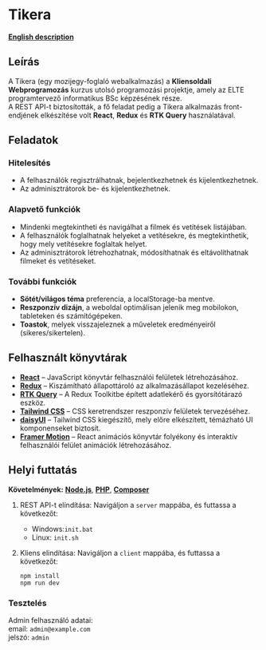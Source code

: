 # Tikera

[**English description**](./README.md)

## Leírás

A Tikera (egy mozijegy-foglaló webalkalmazás) a **Kliensoldali Webprogramozás** kurzus utolsó programozási projektje, amely az ELTE programtervező informatikus BSc képzésének része.
<br>A REST API-t biztosították, a fő feladat pedig a Tikera alkalmazás front-endjének elkészítése volt **React**, **Redux** és **RTK Query** használatával.

## Feladatok

### Hitelesítés

- A felhasználók regisztrálhatnak, bejelentkezhetnek és kijelentkezhetnek.
- Az adminisztrátorok be- és kijelentkezhetnek.

### Alapvető funkciók

- Mindenki megtekintheti és navigálhat a filmek és vetítések listájában.
- A felhasználók foglalhatnak helyeket a vetítésekre, és megtekinthetik, hogy mely vetítésekre foglaltak helyet.
- Az adminisztrátorok létrehozhatnak, módosíthatnak és eltávolíthatnak filmeket és vetítéseket.

### További funkciók

- **Sötét/világos téma** preferencia, a localStorage-ba mentve.
- **Reszponzív dizájn**, a weboldal optimálisan jelenik meg mobilokon, tableteken és számítógépeken.
- **Toastok**, melyek visszajeleznek a műveletek eredményeiről (sikeres/sikertelen).

## Felhasznált könyvtárak

- [**React**](https://react.dev/) – JavaScript könyvtár felhasználói felületek létrehozásához.
- [**Redux**](https://redux.js.org/) – Kiszámítható állapottároló az alkalmazásállapot kezeléséhez.
- [**RTK Query**](https://redux-toolkit.js.org/rtk-query/overview) – A Redux Toolkitbe ​​épített adatlekérő és gyorsítótárazó eszköz.
- [**Tailwind CSS**](https://tailwindcss.com/) – CSS keretrendszer reszponzív felületek tervezéséhez.
- [**daisyUI**](https://daisyui.com/) – Tailwind CSS kiegészítő, mely előre elkészített, témázható UI komponenseket biztosít.
- [**Framer Motion**](https://motion.dev/) – React animációs könyvtár folyékony és interaktív felhasználói felület animációk létrehozásához.

## Helyi futtatás

**Követelmények:**
[**Node.js**](https://nodejs.org/), [**PHP**](https://www.php.net/), [**Composer**](https://getcomposer.org/)

1. REST API-t elíndítása: Navigáljon a `server` mappába, és futtassa a következőt:

   - Windows:`init.bat`
   - Linux: `init.sh`

2. Kliens elindítása: Navigáljon a `client` mappába, és futtassa a következőt:

   ```
   npm install
   npm run dev
   ```

### Tesztelés

Admin felhasználó adatai:
<br>email: `admin@example.com`
<br>jelszó: `admin`
